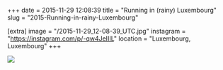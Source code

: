+++
date = 2015-11-29 12:08:39
title = "Running in (rainy) Luxembourg"
slug = "2015-Running-in-rainy-Luxembourg"

[extra]
image = "/2015-11-29_12-08-39_UTC.jpg"
instagram = "https://instagram.com/p/-qw4JeIIIL"
location = "Luxembourg, Luxembourg"
+++

<img src="/2015-11-29_12-08-39_UTC.jpg" />
